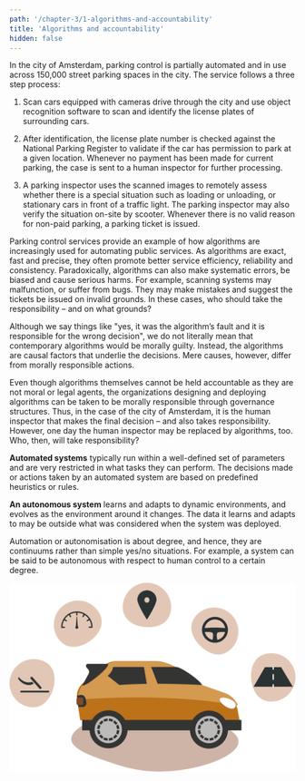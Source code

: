 ```yaml
---
path: '/chapter-3/1-algorithms-and-accountability'
title: 'Algorithms and accountability'
hidden: false
---
```


<hero-icon heroIcon='chap3'/>

<text-box name="">

In the city of Amsterdam,  parking control is partially automated and in use across 150,000 street parking spaces in the city. The service follows a three step process:

1) Scan cars equipped with cameras drive through the city and use object recognition software to scan and identify the license plates of surrounding cars.

2) After identification, the license plate number is checked against the National Parking Register to validate if the car has permission to park at a given location. Whenever no payment has been made for current parking, the case is sent to a human inspector for further processing.

3) A parking inspector uses the scanned images to remotely assess whether there is a special situation such as loading or unloading, or stationary cars in front of a traffic light. The parking inspector may also verify the situation on-site by scooter. Whenever there is no valid reason for non-paid parking, a parking ticket is issued.

</text-box>

Parking control services provide an example of how algorithms are increasingly used for automating public services.  As algorithms are exact, fast and precise, they often promote better service efficiency, reliability and consistency.  Paradoxically, algorithms can also make systematic errors, be biased and cause serious harms. For example, scanning systems may malfunction, or suffer from bugs. They may make mistakes and suggest the tickets be issued on invalid grounds. In these cases, who should take the responsibility – and on what grounds?

Although we say things like "yes, it was the algorithm’s fault and it is responsible for the wrong decision", we do not literally mean that contemporary algorithms would be morally guilty. Instead, the algorithms are causal factors that underlie the decisions. Mere causes, however, differ from morally responsible actions.

Even though algorithms themselves cannot be held accountable as they are not moral or legal agents, the organizations designing and deploying algorithms can be taken to be morally responsible through governance structures. Thus, in the case of the city of Amsterdam, it is the human inspector that makes the final decision – and also takes responsibility. However, one day the human inspector may be replaced by algorithms, too. Who, then, will take responsibility?


<text-box icon="techIcon" name="Automated vs. autonomous decision making">

**Automated systems** typically run within a well-defined set of parameters and are very restricted in what tasks they can perform. The decisions made or actions taken by an automated system are based on predefined heuristics or rules.

**An autonomous system** learns and adapts to dynamic environments, and evolves as the environment around it changes. The data  it learns and adapts to may be outside what was considered when the system was deployed.

Automation or autonomisation is about degree, and hence, they are continuums rather than simple yes/no situations. For example, a system can be said to be autonomous with respect to human control to a certain degree.

<img src=../../src/assets/levels-automatisation.svg alt="Levels of automatisation" style="width: 700px">

</text-box>
